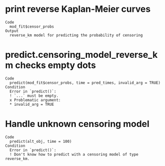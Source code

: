 # print reverse Kaplan-Meier curves

    Code
      mod_fit$censor_probs
    Output
      reverse_km model for predicting the probability of censoring

# predict.censoring_model_reverse_km checks empty dots

    Code
      predict(mod_fit$censor_probs, time = pred_times, invalid_arg = TRUE)
    Condition
      Error in `predict()`:
      ! `...` must be empty.
      x Problematic argument:
      * invalid_arg = TRUE

# Handle unknown censoring model

    Code
      predict(alt_obj, time = 100)
    Condition
      Error in `predict()`:
      ! Don't know how to predict with a censoring model of type reverse_km.

